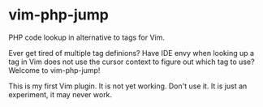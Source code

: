 # vim-php-jump
PHP code lookup in alternative to tags for Vim.

Ever get tired of multiple tag definions? Have IDE envy when looking up a tag in Vim does not use the cursor context to figure out which tag to use? Welcome to vim-php-jump!

This is my first Vim plugin. It is not yet working. Don't use it. It is just an experiment, it may never work.
